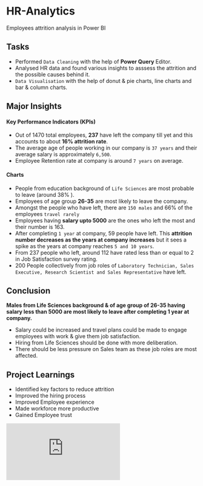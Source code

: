 # HR-Analytics

Employees attrition analysis in Power BI  
  
## Tasks 

- Performed ``Data Cleaning`` with the help of **Power Query** Editor.
- Analysed HR data and found various insights to asssess the attrition and the possible causes behind it.
- ``Data Visualisation`` with the help of donut & pie charts, line charts and bar & column charts.



## Major Insights

#### Key Performance Indicators (KPIs)

- Out of 1470 total employees, **237** have left the company till yet and this accounts to about **16% attrition rate**.
- The average age of people working in our company is ``37 years`` and their average salary is approximately ``6,500``.
- Employee Retention rate at company is around ``7 years`` on average.

#### Charts

- People from education background of ``Life Sciences``  are most probable to leave (around 38% ).
- Employees of age group **26-35**  are most likely to leave the company.
- Amongst the people who have left, there are ``150 males`` and 66% of the employees ``travel rarely``
- Employees having **salary upto 5000** are the ones who left the most and their number is 163.
- After completing ``1 year`` at company, 59 people have left. This **attrition number decreases as the years at company increases** but it sees a spike as the years at company reaches ``5 and 10 years``.
- From 237 people who left, around 112 have rated less than or equal to 2 in Job Satisfaction survey rating.
- 200 People collectively from job roles of ``Laboratory Technician, Sales Executive, Research Scientist and Sales Representative`` have left.





## Conclusion

**Males from Life Sciences background & of age group of 26-35 having salary less than 5000 are most likely to leave after completing 1 year at company.**

- Salary could be increased and travel plans could be made to engage employees with work & give them job satisfaction.
- Hiring from Life Sciences should be done with more deliberation.
- There should be less pressure on Sales team as these job roles are most affected.





## Project Learnings 

- Identified key factors to reduce attrition
- Improved the hiring process
- Improved Employee experience
- Made workforce more productive
- Gained Employee trust

![HR Analytics Report](https://github.com/manishankarjha/HR-Analytics/blob/main/HR%20Analytics%20Dashboard%20pic.pdf)
